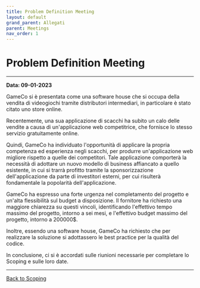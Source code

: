 ```yaml
---
title: Problem Definition Meeting
layout: default
grand_parent: Allegati
parent: Meetings
nav_order: 1
---
```


# Problem Definition Meeting

---

**Data: 09-01-2023**

GameCo si è presentata come una software house che si occupa della vendita di videogiochi tramite distributori
intermediari, in particolare è stato citato uno store online.

Recentemente, una sua applicazione di scacchi ha subito un calo delle vendite a causa di un'applicazione web competitrice,
che fornisce lo stesso servizio gratuitamente online.

Quindi, GameCo ha individuato l'opportunità di applicare la propria competenza ed esperienza negli scacchi, per produrre
un'applicazione web migliore rispetto a quelle dei competitori. Tale applicazione comporterà la necessità di adottare un
nuovo modello di business affiancato a quello esistente, in cui si trarrà profitto tramite la sponsorizzazione
dell'applicazione da parte di investitori esterni, per cui risulterà fondamentale la popolarità dell'applicazione.

GameCo ha espresso una forte urgenza nel completamento del progetto e un'alta flessibilità sul budget a disposizione. Il
fornitore ha richiesto una maggiore chiarezza su questi vincoli, identificando l'effettivo tempo massimo del progetto,
intorno a sei mesi, e l'effettivo budget massimo del progetto, intorno a 200000$.

Inoltre, essendo una software house, GameCo ha richiesto che per realizzare la soluzione si adottassero le best practice per
la qualità del codice.

In conclusione, ci si è accordati sulle riunioni necessarie per completare lo Scoping e sulle loro date.

---
[Back to Scoping](/pm/1-scoping#problem-definition-meeting)